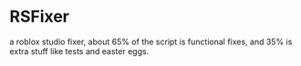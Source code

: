 # RSFixer
a roblox studio fixer, about 65% of the script is functional fixes, and 35% is extra stuff like tests and easter eggs.
